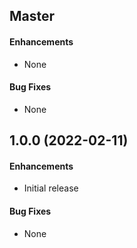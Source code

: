 ## Master

#### Enhancements

* None

#### Bug Fixes

* None

## 1.0.0 (2022-02-11)

#### Enhancements

* Initial release

#### Bug Fixes

* None
